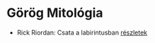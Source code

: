 # Görög Mitológia

- Rick Riordan: Csata a labirintusban [részletek](_details/%7Bopf.creator%7D.md#id_1651)